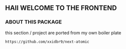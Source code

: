 ## HAII WELCOME TO THE FRONTEND


### ABOUT THIS PACKAGE

this section / project are ported from my own boiler plate
```bash
https://github.com/xxidbr9/next-atomic
```